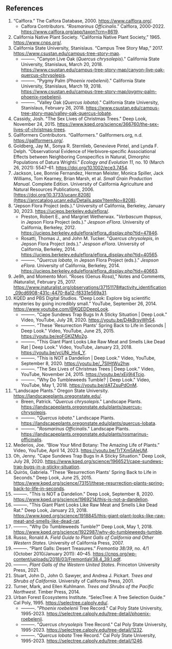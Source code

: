 <!--
title: Plants
icon: tree
-->
## References

1. “Calflora.” The Calfora Database, 2000. https://www.calflora.org/.
   * Calfora Contributors. “*Rosmarinus Officinalis*.” Calflora, 2000-2022. https://www.calflora.org/app/taxon?crn=8619.
1. California Native Plant Society. “California Native Plant Society,” 1965. https://www.cnps.org/.
1. California State University, Stanislaus. “Campus Tree Story Map,” 2017. https://www.csustan.edu/campus-tree-story-map.
   * ———. "Canyon Live Oak (*Quercus chrysolepis*)." California State University, Stanislaus, March 20, 2018. https://www.csustan.edu/campus-tree-story-map/canyon-live-oak-quercus-chrysolepis.
   * ———. "Pygmy Palm (*Phoenix roebelenii*)." California State University, Stanislaus, March 19, 2018. https://www.csustan.edu/campus-tree-story-map/pygmy-palm-phoenix-roebelenii.
   * ———. "Valley Oak (*Quercus lobata*)." California State University, Stanislaus, February 26, 2018. https://www.csustan.edu/campus-tree-story-map/valley-oak-quercus-lobate.
1. Cassidy, Josh. "The Sex Lives of Christmas Trees." Deep Look, November 24, 2015. https://www.kqed.org/science/366760/the-sex-lives-of-christmas-trees.
1. Gallformers Contributors. “Gallformers.” Gallformers.org, n.d. https://gallformers.org/.
1. Goldberg, Jay M., Sonya R. Sternlieb, Genevieve Pintel, and Lynda F. Delph. “Observational Evidence of Herbivore‐specific Associational Effects between Neighboring Conspecifics in Natural, Dimorphic Populations of Datura Wrightii.” *Ecology and Evolution 11*, no. 10 (March 26, 2021): 5547–61. https://doi.org/10.1002/ece3.7454.
1. Jackson, Lee, Bonnie Fernandez, Herman Meister, Monica Spiller, Jack Williams, Tom Kearney, Brian Marsh, et al. *Small Grain Production Manual*. Complete Edition. University of California Agriculture and Natural Resources Publications, 2006. [https://doi.org/10.3733/ucanr.8208](https://anrcatalog.ucanr.edu/Details.aspx?itemNo=8208).
1. “Jepson Flora Project (eds.).” University of California, Berkeley, January 30, 2023. https://ucjeps.berkeley.edu/eflora/.
   * Preston, Robert E., and Margriet Wetherwax. "*Verbascum thapsus*, in Jepson Flora Project (eds.)." *Jespson eFlora*. University of California, Berkeley, 2012. https://ucjeps.berkeley.edu/eflora/eflora_display.php?tid=47846.
   * Rosatti, Thomas J., and John M. Tucker. "*Quercus chrysolepis*, in Jepson Flora Project (eds.)." *Jespson eFlora*. University of California, Berkeley, 2014. https://ucjeps.berkeley.edu/eflora/eflora_display.php?tid=40565.
   * ———. "*Quercus lobata*, in Jepson Flora Project (eds.)." *Jespson eFlora*. University of California, Berkeley, 2014. https://ucjeps.berkeley.edu/eflora/eflora_display.php?tid=40663.
1. Je9h, and Momento Mori. “Roses (Genus *Rosa*),” Notes and Comments, iNaturalist, February 25, 2017. https://www.inaturalist.org/observations/37151178#activity_identification_09cd6908-431c-4470-8a12-f8331e569a31.
1. KQED and PBS Digital Studios. “Deep Look: Explore big scientific mysteries by going incredibly small.” YouTube, September 26, 2014. https://www.youtube.com/@KQEDDeepLook.
   * ———. "Cape Sundews Trap Bugs In A Sticky Situation | Deep Look." Video, YouTube, July 28, 2020. https://youtu.be/D4kBrsyWhS4.
   * ———. "These 'Resurrection Plants' Spring Back to Life in Seconds | Deep Look." Video, YouTube, June 25, 2015. https://youtu.be/eoFGKlZMo2g.
   * ———. "This Giant Plant Looks Like Raw Meat and Smells Like Dead Rat | Deep Look." Video, YouTube, January 23, 2018. https://youtu.be/ycUNj_Hv4_Y.
   * ———. "This is NOT a Dandelion | Deep Look." Video, YouTube, September 8, 2020. https://youtu.be/_7SIHtWu2hw.
   * ———. "The Sex Lives of Christmas Trees | Deep Look." Video, YouTube, November 24, 2015. https://youtu.be/xEji9I4Tcjo.
   * ———. "Why Do Tumbleweeds Tumble? | Deep Look." Video, YouTube, May 1, 2018. https://youtu.be/dATZsuPdOnM.
1. “Landscape Plants.” Oregon State University. https://landscapeplants.oregonstate.edu/.
   * Breen, Patrick. "*Quercus chrysolepis*." Landscape Plants. https://landscapeplants.oregonstate.edu/plants/quercus-chrysolepis.
   * ———. "*Quercus lobata*." Landscape Plants. https://landscapeplants.oregonstate.edu/plants/quercus-lobata.
   * ———. "*Rosmarinus Officinalis*." Landscape Plants. https://landscapeplants.oregonstate.edu/plants/rosmarinus-officinalis.
1. Mederios, Joe. “Blow Your Mind Botany: The Amazing Life of Plants.” Video, YouTube, April 14, 2023. https://youtu.be/TrTXm5AIeUM.
1. Oh, Jenny. "Cape Sundews Trap Bugs In A Sticky Situation." Deep Look, July 28, 2020. https://www.kqed.org/science/1966521/cape-sundews-trap-bugs-in-a-sticky-situation.
1. Quirós, Gabriela. "These 'Resurrection Plants' Spring Back to Life in Seconds." Deep Look, June 25, 2015. https://www.kqed.org/science/73151/these-resurrection-plants-spring-back-to-life-in-seconds.
1. ———. "This is NOT a Dandelion." Deep Look, September 8, 2020. https://www.kqed.org/science/1969214/this-is-not-a-dandelion.
1. ———. "This Giant Plant Looks Like Raw Meat and Smells Like Dead Rat." Deep Look, January 23, 2018. https://www.kqed.org/science/1918845/this-giant-plant-looks-like-raw-meat-and-smells-like-dead-rat.
1. ———. "Why Do Tumbleweeds Tumble?" Deep Look, May 1, 2018. https://www.kqed.org/science/1922987/why-do-tumbleweeds-tumble.
1. Russo, Ronald A. *Field Guide to Plant Galls of California and Other Western States*. University of California Press, 2007.
1. ———. “Plant Galls: Desert Treasures.” *Fremontia 38/39*, no. 4/1 (October 2010/January 2011): 40–45. https://cnps.org/wp-content/uploads/2018/03/FremontiaV38.4_39.1.pdf.
1. ———. *Plant Galls of the Western United States*. Princeton University Press, 2021.
1. Stuart, John D., John O. Sawyer, and Andrea J. Pickart. *Trees and Shrubs of California*. University of California Press, 2001.
1. Turner, Mark, and Ellen Kuhlmann. *Trees and Shrubs of the Pacific Northwest*. Timber Press, 2014.
1. Urban Forest Ecosystems Institute. “SelecTree: A Tree Selection Guide.” Cal Poly, 1995. https://selectree.calpoly.edu/.
   * ———. "*Phoenix roebelenii* Tree Record." Cal Poly State University, 1995-2023. https://selectree.calpoly.edu/tree-detail/phoenix-roebelenii.
   * ———. "*Quercus chrysolepis* Tree Record." Cal Poly State University, 1995-2023. https://selectree.calpoly.edu/tree-detail/1232.
   * ———. “*Quercus lobata* Tree Record.” Cal Poly State University, 1995-2023. https://selectree.calpoly.edu/tree-detail/1246.